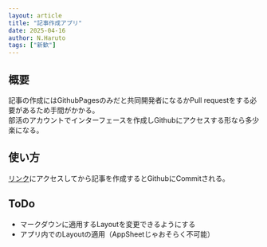 ```yaml
---
layout: article
title: "記事作成アプリ"
date: 2025-04-16
author: N.Haruto
tags: ["新歓"]
---
```


## 概要
記事の作成にはGithubPagesのみだと共同開発者になるかPull requestをする必要があるため手間がかかる。  
部活のアカウントでインターフェースを作成しGithubにアクセスする形なら多少楽になる。
## 使い方
[リンク](https://www.appsheet.com/start/ff19e027-1a18-4fe3-b5e0-2e363e6c03e1)にアクセスしてから記事を作成するとGithubにCommitされる。
## ToDo
- マークダウンに適用するLayoutを変更できるようにする
- アプリ内でのLayoutの適用（AppSheetじゃおそらく不可能）